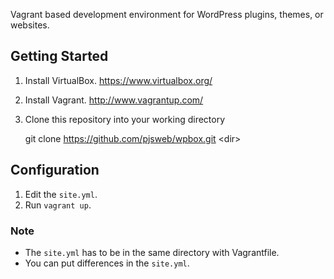 Vagrant based development environment for WordPress plugins, themes, or websites.

## Getting Started

1. Install VirtualBox.
https://www.virtualbox.org/

2. Install Vagrant.
http://www.vagrantup.com/

3. Clone this repository into your working directory

    git clone https://github.com/pjsweb/wpbox.git &lt;dir&gt;

## Configuration

1. Edit the `site.yml`.
2. Run `vagrant up`.

### Note
* The `site.yml` has to be in the same directory with Vagrantfile.
* You can put differences in the `site.yml`.
